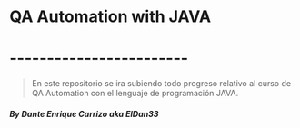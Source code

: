 # QA Automation with JAVA
# ------------------------
> En este repositorio se ira subiendo todo progreso relativo al curso de QA Automation con el lenguaje de programación JAVA.

##### By Dante Enrique Carrizo aka ElDan33
